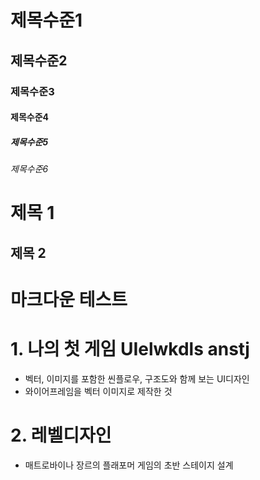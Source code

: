 # 제목수준1
## 제목수준2
### 제목수준3
#### 제목수준4
##### 제목수준5
###### 제목수준6

제목 1
=====
제목 2 
-----

# 마크다운 테스트

# 1. 나의 첫 게임 UIelwkdls anstj
- 벡터, 이미지를 포함한 씬플로우, 구조도와 함께 보는 UI디자인
- 와이어프레임을 벡터 이미지로 제작한 것
# 2. 레벨디자인
- 매트로바이나 장르의 플래포머 게임의 초반 스테이지 설계
